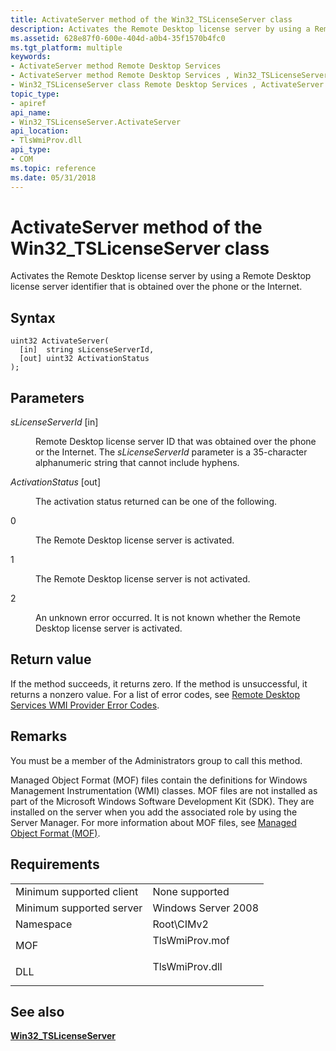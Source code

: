 ```yaml
---
title: ActivateServer method of the Win32_TSLicenseServer class
description: Activates the Remote Desktop license server by using a Remote Desktop license server identifier that is obtained over the phone or the Internet.
ms.assetid: 628e87f0-600e-404d-a0b4-35f1570b4fc0
ms.tgt_platform: multiple
keywords:
- ActivateServer method Remote Desktop Services
- ActivateServer method Remote Desktop Services , Win32_TSLicenseServer class
- Win32_TSLicenseServer class Remote Desktop Services , ActivateServer method
topic_type:
- apiref
api_name:
- Win32_TSLicenseServer.ActivateServer
api_location:
- TlsWmiProv.dll
api_type:
- COM
ms.topic: reference
ms.date: 05/31/2018
---
```


# ActivateServer method of the Win32\_TSLicenseServer class

Activates the Remote Desktop license server by using a Remote Desktop license server identifier that is obtained over the phone or the Internet.

## Syntax


```mof
uint32 ActivateServer(
  [in]  string sLicenseServerId,
  [out] uint32 ActivationStatus
);
```



## Parameters

<dl> <dt>

*sLicenseServerId* \[in\]
</dt> <dd>

Remote Desktop license server ID that was obtained over the phone or the Internet. The *sLicenseServerId* parameter is a 35-character alphanumeric string that cannot include hyphens.

</dd> <dt>

*ActivationStatus* \[out\]
</dt> <dd>

The activation status returned can be one of the following.

<dt>

0
</dt> <dd>

The Remote Desktop license server is activated.

</dd> <dt>

1
</dt> <dd>

The Remote Desktop license server is not activated.

</dd> <dt>

2
</dt> <dd>

An unknown error occurred. It is not known whether the Remote Desktop license server is activated.

</dd> </dl> </dd> </dl>

## Return value

If the method succeeds, it returns zero. If the method is unsuccessful, it returns a nonzero value. For a list of error codes, see [Remote Desktop Services WMI Provider Error Codes](terminal-services-wmi-provider-error-codes.md).

## Remarks

You must be a member of the Administrators group to call this method.

Managed Object Format (MOF) files contain the definitions for Windows Management Instrumentation (WMI) classes. MOF files are not installed as part of the Microsoft Windows Software Development Kit (SDK). They are installed on the server when you add the associated role by using the Server Manager. For more information about MOF files, see [Managed Object Format (MOF)](/windows/desktop/WmiSdk/managed-object-format--mof-).

## Requirements



|                                     |                                                                                           |
|-------------------------------------|-------------------------------------------------------------------------------------------|
| Minimum supported client<br/> | None supported<br/>                                                                 |
| Minimum supported server<br/> | Windows Server 2008<br/>                                                            |
| Namespace<br/>                | Root\\CIMv2<br/>                                                                    |
| MOF<br/>                      | <dl> <dt>TlsWmiProv.mof</dt> </dl> |
| DLL<br/>                      | <dl> <dt>TlsWmiProv.dll</dt> </dl> |



## See also

<dl> <dt>

[**Win32\_TSLicenseServer**](win32-tslicenseserver.md)
</dt> </dl>

 

